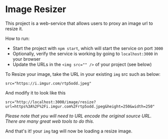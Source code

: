 # Image Resizer
This project is a web-service that allows users to proxy an image url to resize it.

How to run:
- Start the project with `npm start`, which will start the service on port `3000`
- Optionally, verify the service is working by going to `localhost:3000` in your browser
- Update the URLs in the `<img src="" />` of your project (see below)


To Resize your image, take the URL in your existing `img` src such as below:
```
src="https://i.imgur.com/rtp5odd.jpeg"
```

And modify it to look like this

```
src="http://localhost:3000/image/resize?url=https%3A%2F%2Fi.imgur.com%2Frtp5odd.jpeg&height=250&width=250"
```

*Please note that you will need to URL encode the original source URL. There are many great web tools to do this.*

And that's it! your `img` tag will now be loading a resize image.
